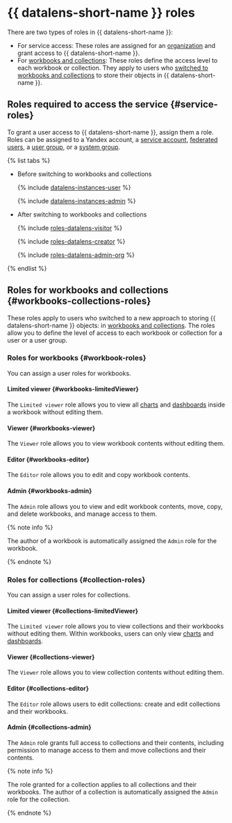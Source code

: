 # {{ datalens-short-name }} roles

There are two types of roles in {{ datalens-short-name }}:

* For service access: These roles are assigned for an [organization](../concepts/organizations.md) and grant access to {{ datalens-short-name }}.
* For [workbooks and collections](../workbooks-collections/index.md): These roles define the access level to each workbook or collection. They apply to users who [switched to workbooks and collections](../workbooks-collections/index.md#enable-workbooks) to store their objects in {{ datalens-short-name }}.

## Roles required to access the service {#service-roles}

To grant a user access to {{ datalens-short-name }}, assign them a role. Roles can be assigned to a Yandex account, a [service account](../../iam/concepts/users/service-accounts.md), [federated users](../../iam/concepts/federations.md), a [user group](../../organization/operations/manage-groups.md), or a [system group](../../iam/concepts/access-control/system-group.md).


{% list tabs %}

- Before switching to workbooks and collections

   {% include [datalens-instances-user](../../_includes/roles-datalens-user.md) %}

   {% include [datalens-instances-admin](../../_includes/roles-datalens-admin.md) %}

- After switching to workbooks and collections

   {% include [roles-datalens-visitor](../../_includes/roles-datalens-visitor.md) %}

   {% include [roles-datalens-creator](../../_includes/roles-datalens-creator.md) %}

   {% include [roles-datalens-admin-org](../../_includes/roles-datalens-admin-org.md) %}

{% endlist %}



## Roles for workbooks and collections {#workbooks-collections-roles}

These roles apply to users who switched to a new approach to storing {{ datalens-short-name }} objects: in [workbooks and collections](../workbooks-collections/index.md). The roles allow you to define the level of access to each workbook or collection for a user or a user group.

### Roles for workbooks {#workbook-roles}

You can assign a user roles for workbooks.

#### Limited viewer {#workbooks-limitedViewer}

The `Limited viewer` role allows you to view all [charts](../concepts/chart/index.md) and [dashboards](../concepts/dashboard.md) inside a workbook without editing them.

#### Viewer {#workbooks-viewer}

The `Viewer` role allows you to view workbook contents without editing them.

#### Editor {#workbooks-editor}

The `Editor` role allows you to edit and copy workbook contents.

#### Admin {#workbooks-admin}

The `Admin` role allows you to view and edit workbook contents, move, copy, and delete workbooks, and manage access to them.

{% note info %}

The author of a workbook is automatically assigned the `Admin` role for the workbook.

{% endnote %}

### Roles for collections {#collection-roles}

You can assign a user roles for collections.

#### Limited viewer {#collections-limitedViewer}

The `Limited viewer` role allows you to view collections and their workbooks without editing them. Within workbooks, users can only view [charts](../concepts/chart/index.md) and [dashboards](../concepts/dashboard.md).

#### Viewer {#collections-viewer}

The `Viewer` role allows you to view collection contents without editing them.

#### Editor {#collections-editor}

The `Editor` role allows users to edit collections: create and edit collections and their workbooks.

#### Admin {#collections-admin}

The `Admin` role grants full access to collections and their contents, including permission to manage access to them and move collections and their contents.

{% note info %}

The role granted for a collection applies to all collections and their workbooks. The author of a collection is automatically assigned the `Admin` role for the collection.

{% endnote %}
